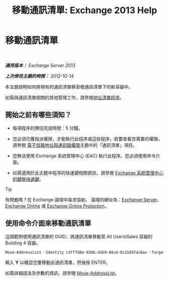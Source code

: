 ﻿---
title: '移動通訊清單: Exchange 2013 Help'
TOCTitle: 移動通訊清單
ms:assetid: c843bbd5-6c0e-41e1-b749-7ae87c1beb25
ms:mtpsurl: https://technet.microsoft.com/zh-tw/library/Bb124534(v=EXCHG.150)
ms:contentKeyID: 50474214
ms.date: 05/21/2018
mtps_version: v=EXCHG.150
ms.translationtype: MT
---

# 移動通訊清單

 

_**適用版本：** Exchange Server 2013_

_**上次修改主題的時間：** 2012-10-14_

本主題說明如何將現有的通訊清單移至根通訊清單下的新容器中。

如需與通訊清單相關的其他管理工作，請參閱[地址清單程序](address-list-procedures-exchange-2013-help.md)。

## 開始之前有哪些須知？

  - 每項程序的預估完成時間：5 分鐘。

  - 您必須已獲指派權限，才能執行此程序或這些程序。若要查看您需要的權限，請參閱 [電子信箱地址與通訊錄權限](email-address-and-address-book-permissions-exchange-2013-help.md)主題中的「通訊清單」項目。

  - 您無法使用 Exchange 系統管理中心 (EAC) 執行此程序。您必須使用命令介面。

  - 如需適用於此主題中程序的快速鍵相關資訊，請參閱 [Exchange 系統管理中心的鍵盤快速鍵](keyboard-shortcuts-in-the-exchange-admin-center-exchange-online-protection-help.md)。


> [!TIP]  
> 有問題嗎？在 Exchange 論壇中尋求協助。 論壇的網址為：<a href="https://go.microsoft.com/fwlink/p/?linkid=60612">Exchange Server</a>、 <a href="https://go.microsoft.com/fwlink/p/?linkid=267542">Exchange Online</a> 或 <a href="https://go.microsoft.com/fwlink/p/?linkid=285351">Exchange Online Protection</a>。




## 使用命令介面來移動通訊清單

這個範例使用通訊清單的 GUID，將通訊清單移動至 All Users\\Sales 容器的 Building 4 容器。

```powershell
Move-AddressList -Identity c3fffd8e-026b-41b9-88c4-8c21697ac8ac -Target "\All Users\Sales\Building4"
```

輸入 **Y** 以確認您要移動此通訊清單，然後按 ENTER。

如需詳細語法及參數的資訊，請參閱 [Move-AddressList](https://technet.microsoft.com/zh-tw/library/bb124520\(v=exchg.150\))。

